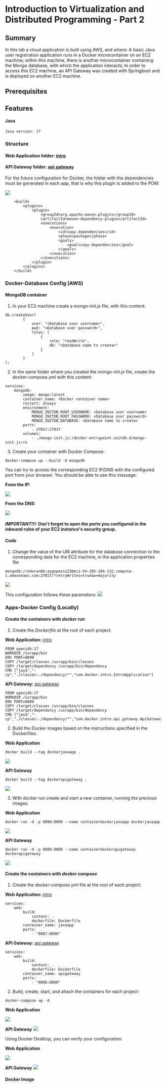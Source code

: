 # Introduction to Virtualization and Distributed Programming - Part 2

## Summary

In this lab a cloud application is built using AWS, and where: A basic Java user registration application runs in a Docker microcontainer on an EC2 machine; within this machine, there is another microcontainer containing the Mongo database, with which the application interacts; In order to access this EC2 machine, an API Gateway was created with Springboot and is deployed on another EC2 machine.

## Prerequisites

## Features

#### Java
```
Java version: 17
```

### Structure

#### Web Application folder: [intro](https://github.com/nduran06/AYGO-Intro-2/tree/master/intro)

#### API Gateway folder: [api.gateway](https://github.com/nduran06/AYGO-Intro-2/tree/master/api.gateway)

For the future configuration for Docker, the folder with the dependencies must be generated in each app, that is why this plugin is added to the POM:

![](imgs/plugin.png)

```
    <build>
		<plugins>
			<plugin>
				<groupId>org.apache.maven.plugins</groupId>
				<artifactId>maven-dependency-plugin</artifactId>
				<executions>
					<execution>
						<id>copy-dependencies</id>
						<phase>package</phase>
						<goals>
							<goal>copy-dependencies</goal>
						</goals>
					</execution>
				</executions>
			</plugin>
		</plugins>
	</build>
```

### Docker-Database Config (AWS)

#### MongoDB container

1. In your EC2 machine create a mongo-init.js file, with this content:

```
db.createUser(
        {
            user: "<Database user username>",
            pwd: "<Database user password>",
            roles: [
                {
                    role: "readWrite",
                    db: "<Database name to create>"
                }
            ]
        }
);

```

2. In the same folder where you created the mongo-init.js file, create the docker-compose.yml with this content:

```
services:
    mongodb:
        image: mongo:latest
        container_name: <Docker container name>
        restart: always
        environment:
            MONGO_INITDB_ROOT_USERNAME: <Database user username>
            MONGO_INITDB_ROOT_PASSWORD: <Database user password>
            MONGO_INITDB_DATABASE: <Database name to create>
        ports:
            - 27017:27017
        volumes:
            - ./mongo-init.js:/docker-entrypoint-initdb.d/mongo-init.js:ro

```
3. Create your container with Docker Compose:

```
docker-compose up --build -d mongodb
```

You can try to access the corresponding EC2 IP/DNS with the configured port from your browser. You should be able to see this message:

**From the IP:**

![](imgs/db_access1.png)

**From the DNS:**

![](imgs/db_access2.png)


#### *IMPORTANT!!!:* Don't forget to open the ports you configured in the inbound rules of your EC2 instance's security group.

#### Code

1. Change the value of the URI attribute for the database connection to the corresponding data for the EC2 machine, in the application.properties file

```
mongodb://nduran06:aygopass123@ec2-54-205-104-132.compute-1.amazonaws.com:27017/?retryWrites=true&w=majority
```
![](imgs/config_uri.png)

This configuration follows these parameters:
[<img src="imgs/uri_config.png">](https://www.mongodb.com/docs/drivers/java/sync/v4.3/fundamentals/connection/connect/)


### Apps-Docker Config (Locally)

#### Create the containers with *docker run*

1. Create the *Dockerfile* at the root of each project:

**Web Application:** [intro](https://github.com/nduran06/AYGO-Intro-2/tree/master/intro)

```
FROM openjdk:17
WORKDIR /usrapp/bin
ENV PORT=8090
COPY /target/classes /usrapp/bin/classes
COPY /target/dependency /usrapp/bin/dependency
CMD ["java","-cp","./classes:./dependency/*","com.docker.intro.IntroApplication"]

```

**API Gateway:** [api.gateway](https://github.com/nduran06/AYGO-Intro-2/tree/master/api.gateway) 

```
FROM openjdk:17
WORKDIR /usrapp/bin
ENV PORT=8080
COPY /target/classes /usrapp/bin/classes
COPY /target/dependency /usrapp/bin/dependency
CMD ["java","-cp","./classes:./dependency/*","com.docker.intro.api.gateway.ApiGatewayApplication"]

```
2. Build the Docker images based on the instructions specified in the Dockerfiles:

**Web Application**

```
docker build --tag dockerjavaapp .
```
![](imgs/app_build.png)

**API Gateway**

```
docker build --tag dockerapigateway .
```
![](imgs/apig_build.png)

3. With docker run create and start a new container, running the previous images:

**Web Application**

```
docker run -d -p 8090:8090 --name containerdockerjavaapp dockerjavaapp
```
![](imgs/app_cont.png)

**API Gateway**

```
docker run -d -p 8080:8080 --name containerdockerapigateway dockerapigateway
```
![](imgs/apig_cont.png)


#### Create the containers with *docker compose*

1. Create the *docker-compose.yml* file at the root of each project:

**Web Application:** [intro](https://github.com/nduran06/AYGO-Intro-2/tree/master/intro)

```
services:
    web:
        build:
            context: .
            dockerfile: Dockerfile
        container_name: javaapp
        ports:
            - "8087:8090"

```

**API Gateway:** [api.gateway](https://github.com/nduran06/AYGO-Intro-2/tree/master/api.gateway) 

```
services:
    web:
        build:
            context: .
            dockerfile: Dockerfile
        container_name: apigateway
        ports:
            - "8088:8080"

```

2. Build, create, start, and attach the containers for each project:

```
docker-compose up -d

```

**Web Application** 

![](imgs/app_compose.png)

**API Gateway** 
![](imgs/apig_compose.png)


Using Docker Desktop, you can verify your configuration:


**Web Application** 

![](imgs/app_dash.png)

**API Gateway** 
![](imgs/apig_dash.png)


#### Docker Image
```
```









